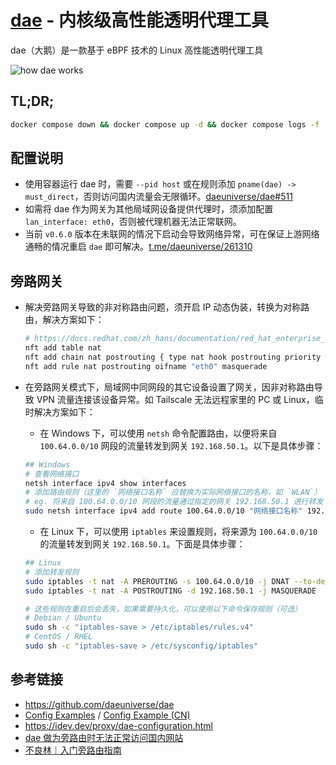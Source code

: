 # [dae](https://github.com/daeuniverse/dae) - 内核级高性能透明代理工具

dae（大鹅）是一款基于 eBPF 技术的 Linux 高性能透明代理工具

![how dae works](https://github.com/daeuniverse/dae/raw/main/docs/netstack-path.webp)

## TL;DR;

```bash
docker compose down && docker compose up -d && docker compose logs -f
```

## 配置说明

- 使用容器运行 dae 时，需要 `--pid host` 或在规则添加 `pname(dae) -> must_direct`，否则访问国内流量会无限循环。[daeuniverse/dae#511](https://github.com/daeuniverse/dae/issues/511#issuecomment-2081981796)
- 如需将 dae 作为网关为其他局域网设备提供代理时，须添加配置 `lan_interface: eth0`，否则被代理机器无法正常联网。
- 当前 `v0.6.0` 版本在未联网的情况下启动会导致网络异常，可在保证上游网络通畅的情况重启 `dae` 即可解决。[t.me/daeuniverse/261310](https://t.me/daeuniverse/261310)

## 旁路网关

- 解决旁路网关导致的非对称路由问题，须开启 IP 动态伪装，转换为对称路由，解决方案如下：

  ```bash
  # https://docs.redhat.com/zh_hans/documentation/red_hat_enterprise_linux/8/html/securing_networks/configuring-nat-using-nftables_getting-started-with-nftables
  nft add table nat
  nft add chain nat postrouting { type nat hook postrouting priority 100 \; }
  nft add rule nat postrouting oifname "eth0" masquerade
  ```

- 在旁路网关模式下，局域网中同网段的其它设备设置了网关，因非对称路由导致 VPN 流量连接该设备异常。如 Tailscale 无法远程家里的 PC 或 Linux，临时解决方案如下：

  - 在 Windows 下，可以使用 `netsh` 命令配置路由，以便将来自 `100.64.0.0/10` 网段的流量转发到网关 `192.168.50.1`。以下是具体步骤：
  ```bash
  ## Windows
  # 查看网络接口
  netsh interface ipv4 show interfaces
  # 添加路由规则（这里的 `网络接口名称` 应替换为实际网络接口的名称，如 `WLAN`）
  # eg. 将来自 100.64.0.0/10 网段的流量通过指定的网关 192.168.50.1 进行转发（该命令将在重新启动后丢失。如果需要持久化，可以将命令写入启动脚本中）
  sudo netsh interface ipv4 add route 100.64.0.0/10 "网络接口名称" 192.168.50.1
  ```

  - 在 Linux 下，可以使用 `iptables` 来设置规则，将来源为 `100.64.0.0/10` 的流量转发到网关 `192.168.50.1`。下面是具体步骤：
  ```bash
  ## Linux
  # 添加转发规则
  sudo iptables -t nat -A PREROUTING -s 100.64.0.0/10 -j DNAT --to-destination 192.168.50.1
  sudo iptables -t nat -A POSTROUTING -d 192.168.50.1 -j MASQUERADE

  # 这些规则在重启后会丢失，如果需要持久化，可以使用以下命令保存规则（可选）
  # Debian / Ubuntu
  sudo sh -c "iptables-save > /etc/iptables/rules.v4"
  # CentOS / RHEL
  sudo sh -c "iptables-save > /etc/sysconfig/iptables"
  ```

## 参考链接

- https://github.com/daeuniverse/dae
- [Config Examples](https://github.com/daeuniverse/dae/discussions/81) / [Config Example (CN)](https://github.com/daeuniverse/dae/discussions/245)
- https://idev.dev/proxy/dae-configuration.html
- [dae 做为旁路由时无法正常访问国内网站](https://github.com/daeuniverse/dae/issues/511#issuecomment-2081981796)
- [不良林｜入门旁路由指南](https://www.youtube.com/watch?v=cFOob3djiOA)
